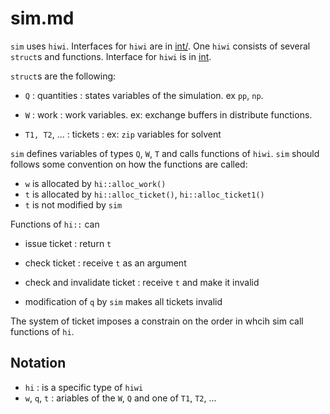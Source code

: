 # sim.md

`sim` uses `hiwi`. Interfaces for `hiwi` are in
[int/](../src/int). One `hiwi` consists of several `struct`s and
functions. Interface for `hiwi` is in [int](../src/int).

`struct`s are the following:

* `Q` : quantities : states variables of the simulation. ex `pp`, `np`.

* `W` : work : work variables. ex: exchange buffers in distribute
  functions.

* `T1, T2`, ... : tickets : ex: `zip` variables for solvent

`sim` defines variables of types `Q`, `W`, `T` and calls functions
of `hiwi`. `sim` should follows some convention on how the functions
are called: 

* `w` is allocated by `hi::alloc_work()`
* `t` is allocated by `hi::alloc_ticket()`, `hi::alloc_ticket1()`
* `t` is not modified by `sim`

Functions of `hi::` can
* issue ticket : return `t`
* check ticket : receive `t` as an argument
* check and invalidate ticket : receive `t` and make it invalid

* modification of `q` by `sim` makes all tickets invalid

The system of ticket imposes a constrain on the order in whcih sim
call functions of `hi`.

## Notation
* `hi` : is a specific type of `hiwi`
* `w`, `q`, `t` : ariables of the `W`, `Q` and one of `T1`, `T2`, ...
